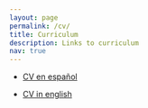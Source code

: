 ```yaml
---
layout: page
permalink: /cv/
title: Curriculum
description: Links to curriculum
nav: true
---
```


* [CV en español](https://lulaporto.github.io/assets/pdf/CV_espa%C3%B1ol.pdf)

* [CV in english](https://lulaporto.github.io/assets/pdf/CV_ingles.pdf)